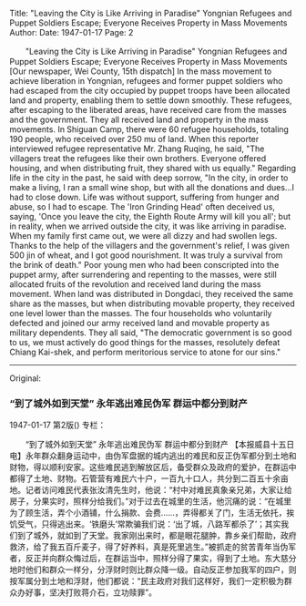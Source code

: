 Title: "Leaving the City is Like Arriving in Paradise" Yongnian Refugees and Puppet Soldiers Escape; Everyone Receives Property in Mass Movements
Author:
Date: 1947-01-17
Page: 2

　　"Leaving the City is Like Arriving in Paradise"
    Yongnian Refugees and Puppet Soldiers Escape; Everyone Receives Property in Mass Movements
    [Our newspaper, Wei County, 15th dispatch] In the mass movement to achieve liberation in Yongnian, refugees and former puppet soldiers who had escaped from the city occupied by puppet troops have been allocated land and property, enabling them to settle down smoothly. These refugees, after escaping to the liberated areas, have received care from the masses and the government. They all received land and property in the mass movements. In Shiguan Camp, there were 60 refugee households, totaling 190 people, who received over 250 mu of land. When this reporter interviewed refugee representative Mr. Zhang Ruqing, he said, "The villagers treat the refugees like their own brothers. Everyone offered housing, and when distributing fruit, they shared with us equally." Regarding life in the city in the past, he said with deep sorrow, "In the city, in order to make a living, I ran a small wine shop, but with all the donations and dues…I had to close down. Life was without support, suffering from hunger and abuse, so I had to escape. The 'Iron Grinding Head' often deceived us, saying, 'Once you leave the city, the Eighth Route Army will kill you all'; but in reality, when we arrived outside the city, it was like arriving in paradise. When my family first came out, we were all dizzy and had swollen legs. Thanks to the help of the villagers and the government's relief, I was given 500 jin of wheat, and I got good nourishment. It was truly a survival from the brink of death." Poor young men who had been conscripted into the puppet army, after surrendering and repenting to the masses, were still allocated fruits of the revolution and received land during the mass movement. When land was distributed in Dongdaci, they received the same share as the masses, but when distributing movable property, they received one level lower than the masses. The four households who voluntarily defected and joined our army received land and movable property as military dependents. They all said, "The democratic government is so good to us, we must actively do good things for the masses, resolutely defeat Chiang Kai-shek, and perform meritorious service to atone for our sins."



<hr /> 

Original: 


### “到了城外如到天堂”  永年逃出难民伪军  群运中都分到财产

1947-01-17
第2版()
专栏：

　　“到了城外如到天堂”
    永年逃出难民伪军  群运中都分到财产
    【本报威县十五日电】永年群众翻身运动中，由伪军盘据的城内逃出的难民和反正伪军都分到土地和财物，得以顺利安家。这些难民逃到解放区后，备受群众及政府的爱护，在群运中都得了土地、财物。石管营有难民六十户，一百九十口人，共分到二百五十余亩地。记者访问难民代表张汝清先生时，他说：“村中对难民真象亲兄弟，大家让给房子，分果实时，照样分给我们。”对于过去在城里的生活，他沉痛的说：“在城里为了顾生活，弄个小酒铺，什么捐款、会费……，弄得都关了门，生活无依托，挨饥受气，只得逃出来。‘铁磨头’常欺骗我们说：‘出了城，八路军都杀了’；其实我们到了城外，就如到了天堂。我家刚出来时，都是眼花腿肿，靠乡亲们帮助，政府救济，给了我五百斤麦子，得了好养料，真是死里逃生。”被抓走的贫苦青年当伪军者，反正并向群众悔过后，在群运当中，照样分得了果实，得到了土地。东大慈分地时他们和群众一样分，分浮财时则比群众降一级。自动反正参加我军的四户，则按军属分到土地和浮财，他们都说：“民主政府对我们这样好，我们一定积极为群众办好事，坚决打败蒋介石，立功赎罪”。
